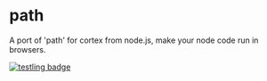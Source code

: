 # path

A port of 'path' for cortex from node.js, make your node code run in browsers.

[![testling badge](https://ci.testling.com/cortexjs/browser-path.png)](https://ci.testling.com/cortexjs/browser-path)
